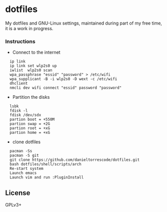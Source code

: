 # dotfiles
My dotfiles and GNU-Linux settings, maintained during part of my free time, it is a work in progress.

### Instructions

* Connect to the internet
```
  ip link
  ip link set wlp2s0 up 
  iwlist  wlp2s0 scan
  wpa_passphrase "essid" "password" > /etc/wifi
  wpa_supplicant -B -i wlp2s0 -D wext -c /etc/wifi
  dhclient
  nmcli dev wifi connect "essid" password "password"
```

* Partition the disks
```
  lsbk
  fdisk -l
  fdisk /dev/sdx
  partion boot = +550M
  partion swap = +2G
  partion root = +xG
  partion home = +xG
```

* clone dotfiles
```
  pacman -Ss
  pacman -S git
  git clone https://github.com/danieltorrescode/dotfiles.git
  bash dotfiles/shell/scripts/arch
  Re-start system
  Launch emacs
  Launch vim and run :PluginInstall
```

## License
GPLv3+
